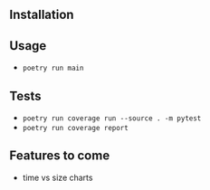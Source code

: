 ## Installation

## Usage
* `poetry run main`

## Tests
* `poetry run coverage run --source . -m pytest`
* `poetry run coverage report`

## Features to come
* time vs size charts
